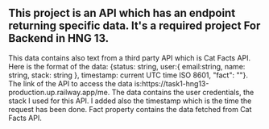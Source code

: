 <h2>This project is an API which has an endpoint returning specific data. It's a required project For Backend in HNG 13.</h2>
This data contains also text from a third party API which is Cat Facts API. 
Here is the format of the data: 
{status: string,
user:{
email:string,
name: string,
stack:  string
},
timestamp: current UTC time ISO 8601,
"fact": "<random cat fact from Cat Facts API>"}. 
The link of the API to access the data is:https://task1-hng13-production.up.railway.app/me.
The data contains the user credentials, the stack I used for this API. I added also the timestamp which is the time the request has been done.
Fact property contains the data fetched from Cat Facts API.


